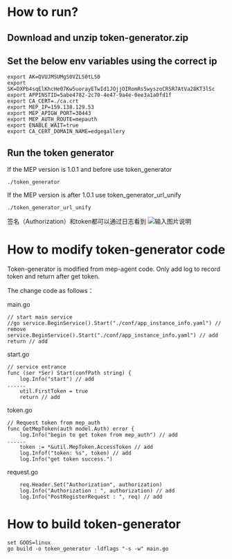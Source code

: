 # How to run?

## Download and unzip token-generator.zip

## Set the below env variables using the correct ip
```
export AK=QVUJMSUMgS0VZLS0tLS0
export SK=DXPb4sqElKhcHe07Kw5uorayETwId1JOjjOIRomRs5wyszoCR5R7AtVa28KT3lSc
export APPINSTID=5abe4782-2c70-4e47-9a4e-0ee3a1a0fd1f
export CA_CERT=./ca.crt
export MEP_IP=159.138.129.53
export MEP_APIGW_PORT=30443
export MEP_AUTH_ROUTE=mepauth
export ENABLE_WAIT=true
export CA_CERT_DOMAIN_NAME=edgegallery
```

## Run the token generator
If the MEP version is 1.0.1 and before use token_generator
```
./token_generator 
```
If the MEP version is after 1.0.1 use token_generator_url_unify
```
./token_generator_url_unify 
```
签名（Authorization）和token都可以通过日志看到
![输入图片说明](https://images.gitee.com/uploads/images/2021/0204/165822_77d3c5d4_4991354.png "屏幕截图.png")

# How to modify token-generator code

Token-generator is modified from mep-agent code. Only add log to record token and return after get token.

The change code as follows：

main.go
```
// start main service
//go service.BeginService().Start("./conf/app_instance_info.yaml") // remove
service.BeginService().Start("./conf/app_instance_info.yaml") // add
return // add
```

start.go
```
// service entrance
func (ser *Ser) Start(confPath string) {
	log.Info("start") // add
......
	util.FirstToken = true
	return // add
```

token.go
```
// Request token from mep_auth
func GetMepToken(auth model.Auth) error {
	log.Info("begin to get token from mep_auth") // add
......
	token := *&util.MepToken.AccessToken // add
	log.Infof("token: %s", token) // add
	log.Info("get token success.")
```

request.go
```
	req.Header.Set("Authorization", authorization)
	log.Info("Authorization : ", authorization) // add
	log.Info("PostRegisterRequest : ", req) // add
```
# How to build token-generator 

```
set GOOS=linux
go build -o token_generator -ldflags "-s -w" main.go
```






